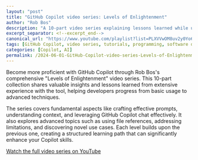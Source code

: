 ```yaml
---
layout: "post"
title: "GitHub Copilot video series: Levels of Enlightenment"
author: "Rob Bos"
description: "A 10-part video series explaining lessons learned while using GitHub Copilot over the past year."
excerpt_separator: <!--excerpt_end-->
canonical_url: "https://www.youtube.com/playlist?list=PLXVVwOM8uv2y0Yo6H8qu9giWWWlZLzu8K"
tags: [GitHub Copilot, video series, tutorials, programming, software development]
categories: [Copilot, AI]
permalink: /2024-06-01-GitHub-Copilot-video-series-Levels-of-Enlightenment.html
---
```


Become more proficient with GitHub Copilot through Rob Bos's comprehensive "Levels of Enlightenment" video series. This 10-part collection shares valuable insights and lessons learned from extensive experience with the tool, helping developers progress from basic usage to advanced techniques.<!--excerpt_end-->

The series covers fundamental aspects like crafting effective prompts, understanding context, and leveraging GitHub Copilot chat effectively. It also explores advanced topics such as using file references, addressing limitations, and discovering novel use cases. Each level builds upon the previous one, creating a structured learning path that can significantly enhance your Copilot skills.

[Watch the full video series on YouTube](https://www.youtube.com/playlist?list=PLXVVwOM8uv2y0Yo6H8qu9giWWWlZLzu8K)
